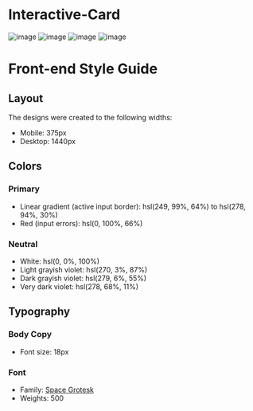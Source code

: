 # Interactive-Card
![image](https://user-images.githubusercontent.com/115196650/215223897-bedd13d2-159a-4675-a85e-a91350906a0c.png)
![image](https://user-images.githubusercontent.com/115196650/215224040-03c0026a-5452-410e-a97b-4dc9444f7b01.png)
![image](https://user-images.githubusercontent.com/115196650/215224192-2d481d47-463c-4c34-ab85-0b9f27bee60a.png)
![image](https://user-images.githubusercontent.com/115196650/215224145-252b8439-32c0-43a2-9628-e2ea45f6fa2b.png)


# Front-end Style Guide

## Layout

The designs were created to the following widths:

- Mobile: 375px
- Desktop: 1440px

## Colors

### Primary

- Linear gradient (active input border): hsl(249, 99%, 64%) to hsl(278, 94%, 30%)
- Red (input errors): hsl(0, 100%, 66%)

### Neutral

- White: hsl(0, 0%, 100%)
- Light grayish violet: hsl(270, 3%, 87%)
- Dark grayish violet: hsl(279, 6%, 55%)
- Very dark violet: hsl(278, 68%, 11%)

## Typography

### Body Copy

- Font size: 18px

### Font

- Family: [Space Grotesk](https://fonts.google.com/specimen/Space+Grotesk)
- Weights: 500
